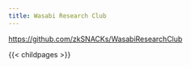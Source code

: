 ```yaml
---
title: Wasabi Research Club
---
```

https://github.com/zkSNACKs/WasabiResearchClub

{{< childpages >}}
